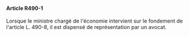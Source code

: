 #### Article R490-1

Lorsque le ministre chargé de l'économie intervient sur le fondement de l'article L. 490-8, il est dispensé de représentation par un avocat.


